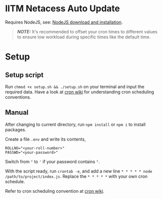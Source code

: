 # IITM Netacess Auto Update

Requires NodeJS, see: [NodeJS download and installation](https://nodejs.org/en/download/package-manager).

> **_NOTE:_** It's recommended to offset your cron times to different values to ensure low workload during specific times like the default time.

# Setup

## Setup script

Run `chmod +x setup.sh && ./setup.sh` on your terminal and input the required data. Have a look at [cron wiki](https://en.wikipedia.org/wiki/Cron) for understanding cron scheduling conventions.

## Manual

After changing to current directory, run `npm install` or `npm i` to install packages.

Create a file `.env` and write its contents,

```
ROLLNO="<your-roll-number>"
PASSWD="<your-password>"
```

Switch from `"` to `'` if your password contains `"`.

With the script ready, run `crontab -e`, and add a new line `* * * * * node /path/to/project/index.js`. Replace the `* * * * *` with your own cron schedule.

Refer to cron scheduling convention at [cron wiki](https://en.wikipedia.org/wiki/Cron).